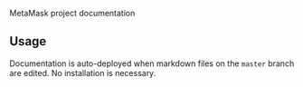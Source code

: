 MetaMask project documentation

## Usage

Documentation is auto-deployed when markdown files on the `master` branch are edited. No installation is necessary.
